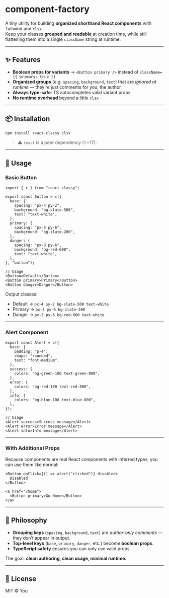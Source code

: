 # component-factory

A tiny utility for building **organized shorthand React components** with Tailwind and `clsx`.  
Keep your classes **grouped and readable** at creation time, while still flattening them into a single `className` string at runtime.  

---

## ✨ Features

- **Boolean props for variants** → `<Button primary />` instead of `className={{ primary: true }}`
- **Organized groups** (e.g. `spacing`, `background`, `text`) that are *ignored at runtime* — they’re just comments for you, the author
- **Always type-safe**: TS autocompletes valid variant props
- **No runtime overhead** beyond a little `clsx`

---

## 📦 Installation

```bash
npm install react-classy clsx
```

> ⚠️ `react` is a peer dependency (>=17).

---

## 🚀 Usage

### Basic Button

```tsx
import { c } from "react-classy";

export const Button = c({
  base: {
    spacing: "px-4 py-2",
    background: "bg-slate-500",
    text: "text-white",
  },
  primary: {
    spacing: "px-3 py-6",
    background: "bg-slate-200",
  },
  danger: {
    spacing: "px-3 py-6",
    background: "bg-red-600",
    text: "text-white",
  },
}, "button");

// Usage
<Button>Default</Button>
<Button primary>Primary</Button>
<Button danger>Danger</Button>
```

Output classes:

- Default → `px-4 py-2 bg-slate-500 text-white`  
- Primary → `px-3 py-6 bg-slate-200`  
- Danger → `px-3 py-6 bg-red-600 text-white`  

---

### Alert Component

```tsx
export const Alert = c({
  base: {
    padding: "p-4",
    shape: "rounded",
    text: "font-medium",
  },
  success: {
    colors: "bg-green-100 text-green-800",
  },
  error: {
    colors: "bg-red-100 text-red-800",
  },
  info: {
    colors: "bg-blue-100 text-blue-800",
  },
});

// Usage
<Alert success>Success message</Alert>
<Alert error>Error message</Alert>
<Alert info>Info message</Alert>
```

---

### With Additional Props

Because components are real React components with inferred types, you can use them like normal:

```tsx
<Button onClick={() => alert("clicked")} disabled>
  Disabled
</Button>

<a href="/home">
  <Button primary>Go Home</Button>
</a>
```

---

## 🧠 Philosophy

- **Grouping keys** (`spacing`, `background`, `text`) are *author-only comments* — they don’t appear in output.
- **Top-level keys** (`base`, `primary`, `danger`, etc.) become **boolean props**.
- **TypeScript safety** ensures you can only use valid props.

The goal: **clean authoring, clean usage, minimal runtime.**

---

## 📜 License

MIT © You
